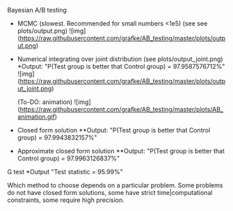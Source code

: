 Bayesian A/B testing

* MCMC (slowest. Recommended for small numbers <1e5) (see see plots/output.png)
![img] (https://raw.githubusercontent.com/grafke/AB_testing/master/plots/output.png)
* Numerical integrating over joint distribution (see plots/output_joint.png)
  *Output: "P(Test group is better that Control group) = 97.9587576712%"
![img] (https://raw.githubusercontent.com/grafke/AB_testing/master/plots/output_joint.png)
  
  (To-DO: animation)
![img] (https://raw.githubusercontent.com/grafke/AB_testing/master/plots/AB_animation.gif)
  
* Closed form solution
  **Output: "P(Test group is better that Control group) = 97.9943832157%"
* Approximate closed form solution
  **Output: "P(Test group is better that Control group) = 97.9963126837%"

G test
  *Output "Test statistic = 95.99%"
  
  
Which method to choose depends on a particular problem. Some problems do not have closed form solutions,
some have strict time|computational constraints, some require high precision.